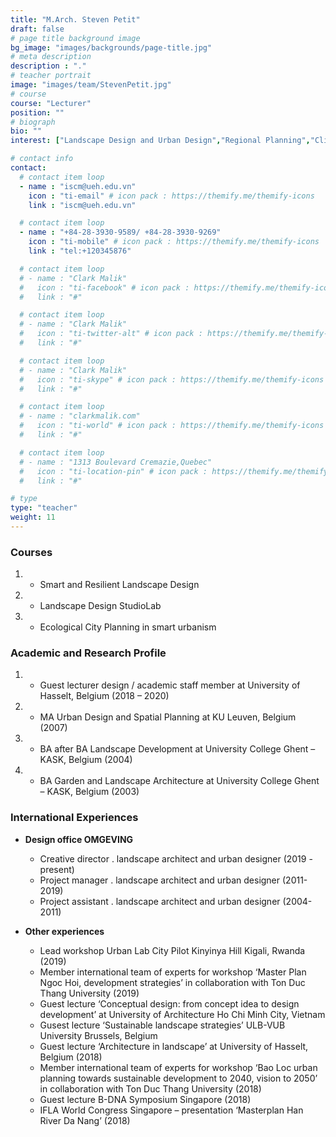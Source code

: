 ```yaml
---
title: "M.Arch. Steven Petit"
draft: false
# page title background image
bg_image: "images/backgrounds/page-title.jpg"
# meta description
description : "."
# teacher portrait
image: "images/team/StevenPetit.jpg"
# course
course: "Lecturer"
position: ""
# biograph
bio: ""
interest: ["Landscape Design and Urban Design","Regional Planning","Climate-Adaptive Design", "Research By Design"]

# contact info
contact:
  # contact item loop
  - name : "iscm@ueh.edu.vn"
    icon : "ti-email" # icon pack : https://themify.me/themify-icons
    link : "iscm@ueh.edu.vn"

  # contact item loop
  - name : "+84-28-3930-9589/ +84-28-3930-9269"
    icon : "ti-mobile" # icon pack : https://themify.me/themify-icons
    link : "tel:+120345876"

  # contact item loop
  # - name : "Clark Malik"
  #   icon : "ti-facebook" # icon pack : https://themify.me/themify-icons
  #   link : "#"

  # contact item loop
  # - name : "Clark Malik"
  #   icon : "ti-twitter-alt" # icon pack : https://themify.me/themify-icons
  #   link : "#"

  # contact item loop
  # - name : "Clark Malik"
  #   icon : "ti-skype" # icon pack : https://themify.me/themify-icons
  #   link : "#"

  # contact item loop
  # - name : "clarkmalik.com"
  #   icon : "ti-world" # icon pack : https://themify.me/themify-icons
  #   link : "#"

  # contact item loop
  # - name : "1313 Boulevard Cremazie,Quebec"
  #   icon : "ti-location-pin" # icon pack : https://themify.me/themify-icons
  #   link : "#"

# type
type: "teacher"
weight: 11
---
```



### Courses
1. * Smart and Resilient Landscape Design
1. * Landscape Design StudioLab
1. * Ecological City Planning in smart urbanism


### Academic and Research Profile
1. * Guest lecturer design / academic staff member at University of Hasselt, Belgium (2018 – 2020)
1. * MA Urban Design and Spatial Planning at KU Leuven, Belgium (2007)
1. * BA after BA Landscape Development at University College Ghent – KASK, Belgium (2004)
1. * BA Garden and Landscape Architecture at University College Ghent – KASK, Belgium (2003)

### International Experiences
* **Design office OMGEVING**
  * Creative director . landscape architect and urban designer (2019 - present)
  * Project manager . landscape architect and urban designer (2011-2019)
  * Project assistant . landscape architect and urban designer (2004-2011)

* **Other experiences**
  * Lead workshop Urban Lab City Pilot Kinyinya Hill Kigali, Rwanda (2019)
  * Member international team of experts for workshop ‘Master Plan Ngoc Hoi, development strategies’ in collaboration with Ton Duc Thang University (2019)
  * Guest lecture ‘Conceptual design: from concept idea to design development’ at University of Architecture Ho Chi Minh City, Vietnam
  * Gusest lecture ‘Sustainable landscape strategies’ ULB-VUB University Brussels, Belgium
  * Guest lecture ‘Architecture in landscape’ at University of Hasselt, Belgium (2018)
  * Member international team of experts for workshop ‘Bao Loc urban planning towards sustainable development to 2040, vision to 2050’ in collaboration with Ton Duc Thang University (2018)
  * Guest lecture B-DNA Symposium Singapore (2018)
  * IFLA World Congress Singapore – presentation ‘Masterplan Han River Da Nang’ (2018)